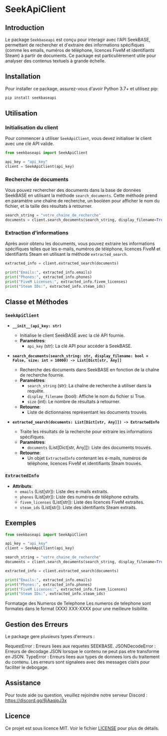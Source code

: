 # SeekApiClient

## Introduction

Le package `Seekbaseapi` est conçu pour interagir avec l'API SeekBASE, permettant de rechercher et d'extraire des informations spécifiques (comme les emails, numéros de téléphone, licences FiveM et identifiants Steam) à partir de documents. Ce package est particulièrement utile pour analyser des contenus textuels à grande échelle.

## Installation

Pour installer ce package, assurez-vous d'avoir Python 3.7+ et utilisez pip:

```bash
pip install seekbaseapi
```

## Utilisation

### Initialisation du client

Pour commencer à utiliser `SeekApiClient`, vous devez initialiser le client avec une clé API valide.

```python
from seekbaseapi import SeekApiClient

api_key = "api_key"
client = SeekApiClient(api_key)
```

### Recherche de documents

Vous pouvez rechercher des documents dans la base de données SeekBASE en utilisant la méthode `search_documents`. Cette méthode prend en paramètre une chaîne de recherche, un booléen pour afficher le nom du fichier, et la taille des résultats à retourner.

```python
search_string = "votre_chaine_de_recherche"
documents = client.search_documents(search_string, display_filename=True, size=10000)
```

### Extraction d'informations

Après avoir obtenu les documents, vous pouvez extraire les informations spécifiques telles que les e-mails, numéros de téléphone, licences FiveM et identifiants Steam en utilisant la méthode `extracted_search`.

```python
extracted_info = client.extracted_search(documents)

print("Emails:", extracted_info.emails)
print("Phones:", extracted_info.phones)
print("FiveM Licenses:", extracted_info.fivem_licenses)
print("Steam IDs:", extracted_info.steam_ids)
```

## Classe et Méthodes

### `SeekApiClient`

- **`__init__(api_key: str)`**

  - Initialise le client SeekBASE avec la clé API fournie.
  - **Paramètres**:
    - `api_key` (str): La clé API pour accéder à SeekBASE.

- **`search_documents(search_string: str, display_filename: bool = False, size: int = 10000) -> List[Dict[str, Any]]`**

  - Recherche des documents dans SeekBASE en fonction de la chaîne de recherche fournie.
  - **Paramètres**:
    - `search_string` (str): La chaîne de recherche à utiliser dans la requête.
    - `display_filename` (bool): Affiche le nom du fichier si True.
    - `size` (int): Le nombre de résultats à retourner.
  - **Retourne**:
    - Liste de dictionnaires représentant les documents trouvés.

- **`extracted_search(documents: List[Dict[str, Any]]) -> ExtractedInfo`**
  - Traite les résultats de la recherche pour extraire les informations spécifiques.
  - **Paramètres**:
    - `documents` (List[Dict[str, Any]]): Liste des documents trouvés.
  - **Retourne**:
    - Un objet `ExtractedInfo` contenant les e-mails, numéros de téléphone, licences FiveM et identifiants Steam trouvés.

### `ExtractedInfo`

- **Attributs**:
  - `emails` (List[str]): Liste des e-mails extraits.
  - `phones` (List[str]): Liste des numéros de téléphone extraits.
  - `fivem_licenses` (List[str]): Liste des licences FiveM extraites.
  - `steam_ids` (List[str]): Liste des identifiants Steam extraits.

## Exemples

```python
from seekbaseapi import SeekApiClient

api_key = "api_key"
client = SeekApiClient(api_key)

search_string = "votre_chaine_de_recherche"
documents = client.search_documents(search_string, display_filename=True, size=10000)

extracted_info = client.extracted_search(documents)

print("Emails:", extracted_info.emails)
print("Phones:", extracted_info.phones)
print("FiveM Licenses:", extracted_info.fivem_licenses)
print("Steam IDs:", extracted_info.steam_ids)
```

Formatage des Numeros de Telephone
Les numeros de telephone sont formates dans le format (XXX) XXX-XXXX pour une meilleure lisibilite.

## Gestion des Erreurs

Le package gere plusieurs types d'erreurs :

RequestError : Erreurs liees aux requetes SEEKBASE.
JSONDecodeError : Erreurs de decodage JSON lorsque le contenu ne peut pas etre transforme en JSON.
TypeError : Erreurs liees aux types de donnees lors du traitement du contenu.
Les erreurs sont signalees avec des messages clairs pour faciliter le debogage.

## Assistance

Pour toute aide ou question, veuillez rejoindre notre serveur Discord : https://discord.gg/6jAaqjpJ3x

## Licence

Ce projet est sous licence MIT. Voir le fichier [LICENSE](LICENSE) pour plus de détails.
